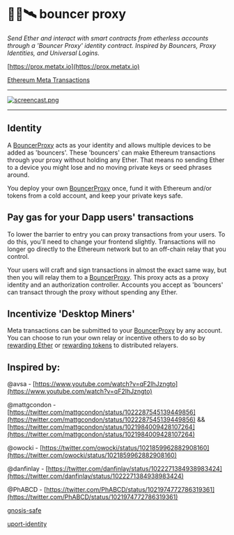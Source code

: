 # 👮🏻🛰 bouncer proxy
_Send Ether and interact with smart contracts from etherless accounts through a 'Bouncer Proxy' identity contract. Inspired by Bouncers, Proxy Identities, and Universal Logins._

[https://prox.metatx.io](https://prox.metatx.io)

[Ethereum Meta Transactions](https://medium.com/@austin_48503/ethereum-meta-transactions-90ccf0859e84)

-----

[![screencast.png](https://raw.githubusercontent.com/austintgriffith/bouncer-proxy/master/src/images/videopreview.jpg)](https://youtu.be/6r3SqCcEVU4)

-----

## Identity

A [BouncerProxy](https://github.com/austintgriffith/bouncer-proxy/blob/master/BouncerProxy/BouncerProxy.sol) acts as your identity and allows multiple devices to be added as 'bouncers'. These 'bouncers' can make Ethereum transactions through your proxy without holding any Ether. That means no sending Ether to a device you might lose and no moving private keys or seed phrases around.

You deploy your own [BouncerProxy](https://github.com/austintgriffith/bouncer-proxy/blob/master/BouncerProxy/BouncerProxy.sol) once, fund it with Ethereum and/or tokens from a cold account, and keep your private keys safe.

## Pay gas for your Dapp users' transactions

To lower the barrier to entry you can proxy transactions from your users. To do this, you'll need to change your frontend slightly. Transactions will no longer go directly to the Ethereum network but to an off-chain relay that you control.

Your users will craft and sign transactions in almost the exact same way, but then you will relay them to a [BouncerProxy](https://github.com/austintgriffith/bouncer-proxy/blob/master/BouncerProxy/BouncerProxy.sol). This proxy acts as a proxy identity and an authorization controller. Accounts you accept as 'bouncers' can transact through the proxy without spending any Ether.

## Incentivize 'Desktop Miners'

Meta transactions can be submitted to your [BouncerProxy](https://github.com/austintgriffith/bouncer-proxy/blob/master/BouncerProxy/BouncerProxy.sol) by any account. You can choose to run your own relay or incentive others to do so by [rewarding Ether](https://github.com/austintgriffith/bouncer-proxy/blob/master/BouncerProxy/BouncerProxy.sol#L69) or [rewarding tokens](https://github.com/austintgriffith/bouncer-proxy/blob/master/BouncerProxy/BouncerProxy.sol#L73) to distributed relayers.

##  Inspired by:

@avsa - [https://www.youtube.com/watch?v=qF2lhJzngto](https://www.youtube.com/watch?v=qF2lhJzngto)

@mattgcondon - [https://twitter.com/mattgcondon/status/1022287545139449856](https://twitter.com/mattgcondon/status/1022287545139449856) && [https://twitter.com/mattgcondon/status/1021984009428107264](https://twitter.com/mattgcondon/status/1021984009428107264)

@owocki - [https://twitter.com/owocki/status/1021859962882908160](https://twitter.com/owocki/status/1021859962882908160)

@danfinlay - [https://twitter.com/danfinlay/status/1022271384938983424](https://twitter.com/danfinlay/status/1022271384938983424)

@PhABCD - [https://twitter.com/PhABCD/status/1021974772786319361](https://twitter.com/PhABCD/status/1021974772786319361)

[gnosis-safe](https://github.com/gnosis/safe-contracts)

[uport-identity](https://github.com/uport-project/uport-identity)
